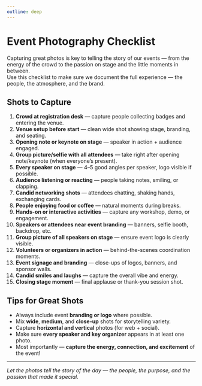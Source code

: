 ```yaml
---
outline: deep
---
```

# Event Photography Checklist

Capturing great photos is key to telling the story of our events — from the energy of the crowd to the passion on stage and the little moments in between.  
Use this checklist to make sure we document the full experience — the people, the atmosphere, and the brand.  

## Shots to Capture

1. **Crowd at registration desk** — capture people collecting badges and entering the venue.  
2. **Venue setup before start** — clean wide shot showing stage, branding, and seating.  
3. **Opening note or keynote on stage** — speaker in action + audience engaged.  
4. **Group picture/selfie with all attendees** — take right after opening note/keynote (when everyone’s present).  
5. **Every speaker on stage** — 4–5 good angles per speaker, logo visible if possible.  
6. **Audience listening or reacting** — people taking notes, smiling, or clapping.  
7. **Candid networking shots** — attendees chatting, shaking hands, exchanging cards.  
8. **People enjoying food or coffee** — natural moments during breaks.  
9. **Hands-on or interactive activities** — capture any workshop, demo, or engagement.  
10. **Speakers or attendees near event branding** — banners, selfie booth, backdrop, etc.  
11. **Group picture of all speakers on stage** — ensure event logo is clearly visible.  
12. **Volunteers or organizers in action** — behind-the-scenes coordination moments.  
13. **Event signage and branding** — close-ups of logos, banners, and sponsor walls.  
14. **Candid smiles and laughs** — capture the overall vibe and energy.  
15.  **Closing stage moment** — final applause or thank-you session shot.  

## Tips for Great Shots

- Always include event **branding or logo** where possible.  
- Mix **wide**, **medium**, and **close-up** shots for storytelling variety.  
- Capture **horizontal and vertical** photos (for web + social).  
- Make sure **every speaker and key organizer** appears in at least one photo.  
- Most importantly — **capture the energy, connection, and excitement** of the event!  

---

*Let the photos tell the story of the day — the people, the purpose, and the passion that made it special.*
